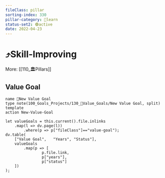 ```yaml
---
fileClass: pillar  
sorting-index: 330
pillar-category: 🔵learn  
status-set2: 🟢active
date: 2022-04-23  
---
```


# ⤴️Skill-Improving
More: [[110_🏛Pillars]]

## Value Goal  
```button
name 🌟New Value Goal
type note(100_Goals_Projects/130_🌟Value_Goals/New Value Goal, split) template
action New-Value-Goal
```
```dataviewjs
let valueGoals = this.current().file.inlinks
	.map(l => dv.page(l))
	    .where(p => p["fileClass"]=="value-goal");
dv.table(
    ["Value Goal",   "Years", "Status"],
    valueGoals
		.map(p => [
		        p.file.link,
		        p["years"],
		        p["status"]
    ])
);
```



